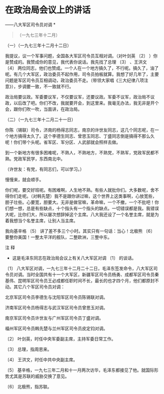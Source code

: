 #  在政治局会议上的讲话  
——八大军区司令员对调  *

> （一九七三年十二月）

（一）（一九七三年十二月十二日）

我提议，议一个军事问题，全国各大军区司令员互相对调。（对叶剑英  〔2〕  ）你是赞成的。我赞成你的意见，我代表你说话。我先找了总理  〔3〕  、王洪文
〔4〕
两位同志，他们也赞成。一个人在一个地方搞久了，不行呢。搞久了，油了呢。有几个大军区，政治委员不起作用，司令员拍板就算。我想了好几年了，主要问题是军区司令员互相调动，政治委员不走。（带领大家唱《三大纪律八项注意》），步调要一致，不一致就不行。

政治局要议政。军委要议军，不仅要议军，还要议政。军委不议军，政治局不议政，以后改了吧。你们不改，我就要开会，到这里来。我毫无办法，我无非是开个会，跟你们吹一吹，当面讲，在政治局。

（二）（一九七三年十二月二十一日）

你陈（锡联）司令，济南的杨得志同志，南京的许世友同志，这几个同志呢，在一个地方搞得太久了。这个李德生同志、曾思玉同志、丁盛同志倒是搞得不那么久呢！你们带个头呢。省军区、军分区、人武部就会照样去做。

到一个新地方有很多困难呢，不熟人，不熟地方，不熟党，不熟军，党政军民都不熟。党政军民学，东西南北中。

（许世友：有党，有同志们，可以学习。）

慢慢来，就会顺手。

你们呢，要交好班呢。有困难啊，人生地不熟。有些人就批你们。大多数呢，舍不得你们走呢。（对韩先楚）我不是跟你讲过嘛，这个世界上这类事啊，心放宽些，胆子壮些。心要宽，胆要大。无非是做官嘛，革命嘛，一个不撤，一个不批吧！你们想一想，总是有些缺点，十个指头有一个指头的缺点。一切错误都是我。我错误大呢，比你们大，所以屡次想辞掉这个主席。八大我还设了一个名誉主席，就是为着我想当个名誉主席，让别人当主席。

我向基辛格  〔5〕  讲了差不多三个小时。其实只有一句话：当心！北极熊  〔6〕  要整你美国！一整太平洋的舰队，二整欧洲，三整中东。

注 释

*  这是毛泽东同志在政治局会议上有关八大军区对调  〔1〕  的谈话。 

〔1〕
八大军区对调，一九七三年十二月二十二日，毛泽东签发命令，八大军区司令员对调。当时全国共有十一个大军区，新疆军区司令员杨勇、成都军区司令员秦基伟、昆明军区司令员王必成都任职时间不长，最长的也才四个月，他们都原封不动。其它八个军区司令员对调：

北京军区司令员李德生与沈阳军区司令员陈锡联对调。

济南军区司令员杨得志与武汉军区司令员曾思玉对调。

南京军区司令员许世友与广州军区司令员丁盛对调。

福州军区司令员韩先楚与兰州军区司令员皮定钧对调。

〔2〕  叶剑英，时任中央军委副主席，主持军委日常工作。

〔3〕  总理，指周恩来。

〔4〕  王洪文，时任中共中央副主席。

〔5〕  基辛格，一九七三年二月和十一月两次访华，毛泽东都接见了他。就国际形势尤其是苏联的威胁交换了意见。

〔6〕  北极熊，指苏联。

  

